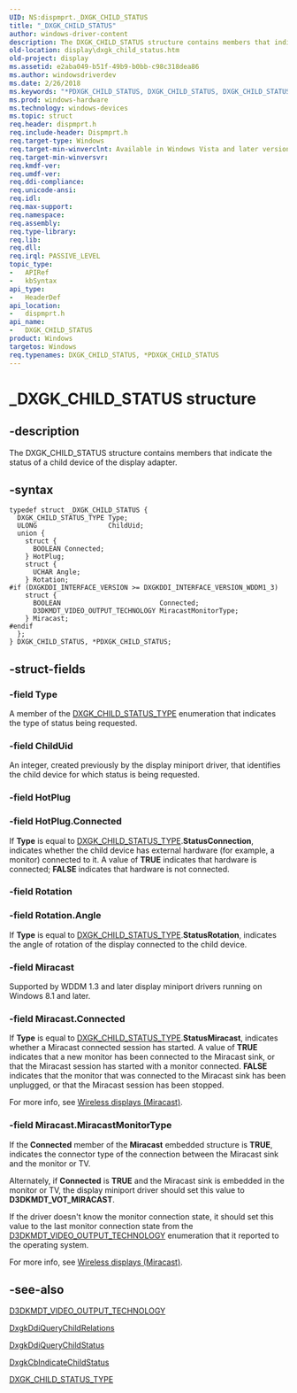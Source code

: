 ```yaml
---
UID: NS:dispmprt._DXGK_CHILD_STATUS
title: "_DXGK_CHILD_STATUS"
author: windows-driver-content
description: The DXGK_CHILD_STATUS structure contains members that indicate the status of a child device of the display adapter.
old-location: display\dxgk_child_status.htm
old-project: display
ms.assetid: e2aba049-b51f-49b9-b0bb-c98c318dea86
ms.author: windowsdriverdev
ms.date: 2/26/2018
ms.keywords: "*PDXGK_CHILD_STATUS, DXGK_CHILD_STATUS, DXGK_CHILD_STATUS structure [Display Devices], DmStructs_9a370d5a-9ca8-4c4f-a5cf-3361847d65e7.xml, PDXGK_CHILD_STATUS, PDXGK_CHILD_STATUS structure pointer [Display Devices], _DXGK_CHILD_STATUS, display.dxgk_child_status, dispmprt/DXGK_CHILD_STATUS, dispmprt/PDXGK_CHILD_STATUS"
ms.prod: windows-hardware
ms.technology: windows-devices
ms.topic: struct
req.header: dispmprt.h
req.include-header: Dispmprt.h
req.target-type: Windows
req.target-min-winverclnt: Available in Windows Vista and later versions of the Windows operating systems.
req.target-min-winversvr: 
req.kmdf-ver: 
req.umdf-ver: 
req.ddi-compliance: 
req.unicode-ansi: 
req.idl: 
req.max-support: 
req.namespace: 
req.assembly: 
req.type-library: 
req.lib: 
req.dll: 
req.irql: PASSIVE_LEVEL
topic_type:
-	APIRef
-	kbSyntax
api_type:
-	HeaderDef
api_location:
-	dispmprt.h
api_name:
-	DXGK_CHILD_STATUS
product: Windows
targetos: Windows
req.typenames: DXGK_CHILD_STATUS, *PDXGK_CHILD_STATUS
---
```


# _DXGK_CHILD_STATUS structure


## -description


The DXGK_CHILD_STATUS structure contains members that indicate the status of a child device of the display adapter.


## -syntax


````
typedef struct _DXGK_CHILD_STATUS {
  DXGK_CHILD_STATUS_TYPE Type;
  ULONG                  ChildUid;
  union {
    struct {
      BOOLEAN Connected;
    } HotPlug;
    struct {
      UCHAR Angle;
    } Rotation;
#if (DXGKDDI_INTERFACE_VERSION >= DXGKDDI_INTERFACE_VERSION_WDDM1_3)
    struct {
      BOOLEAN                         Connected;
      D3DKMDT_VIDEO_OUTPUT_TECHNOLOGY MiracastMonitorType;
    } Miracast;
#endif 
  };
} DXGK_CHILD_STATUS, *PDXGK_CHILD_STATUS;
````


## -struct-fields




### -field Type

A member of the <a href="..\dispmprt\ne-dispmprt-_dxgk_child_status_type.md">DXGK_CHILD_STATUS_TYPE</a> enumeration that indicates the type of status being requested.


### -field ChildUid

An integer, created previously by the display miniport driver, that identifies the child device for which status is being requested.


### -field HotPlug


### -field HotPlug.Connected

If <b>Type</b> is equal to <a href="..\dispmprt\ne-dispmprt-_dxgk_child_status_type.md">DXGK_CHILD_STATUS_TYPE</a>.<b>StatusConnection</b>, indicates whether the child device has external hardware (for example, a monitor) connected to it. A value of <b>TRUE</b> indicates that hardware is connected; <b>FALSE</b> indicates that hardware is not connected.


### -field Rotation


### -field Rotation.Angle

If <b>Type</b> is equal to <a href="..\dispmprt\ne-dispmprt-_dxgk_child_status_type.md">DXGK_CHILD_STATUS_TYPE</a>.<b>StatusRotation</b>,  indicates the angle of rotation of the display connected to the child device.


### -field Miracast

Supported by WDDM 1.3 and later display miniport drivers running on Windows 8.1 and later.


### -field Miracast.Connected

If <b>Type</b> is equal to <a href="..\dispmprt\ne-dispmprt-_dxgk_child_status_type.md">DXGK_CHILD_STATUS_TYPE</a>.<b>StatusMiracast</b>, indicates whether a Miracast connected session has started. A value of <b>TRUE</b> indicates that a new monitor has been connected to the Miracast sink, or that the Miracast session has started with a monitor connected. <b>FALSE</b> indicates that the monitor that was connected to the Miracast sink has been unplugged, or that the Miracast session has been stopped.

For more info, see <a href="https://msdn.microsoft.com/1645E14A-EC4A-4EB8-9AFA-6DF0466D2B1A">Wireless displays (Miracast)</a>.


### -field Miracast.MiracastMonitorType

If the <b>Connected</b> member of the <b>Miracast</b> embedded structure is <b>TRUE</b>, indicates the connector type of the connection between the Miracast sink and the monitor or TV. 

Alternately, if <b>Connected</b> is <b>TRUE</b> and the Miracast sink is embedded in the monitor or TV, the display miniport driver should set this value to <b>D3DKMDT_VOT_MIRACAST</b>.

If the driver doesn't know the monitor connection state, it should set this value to the last monitor connection state from the <a href="..\d3dkmdt\ne-d3dkmdt-_d3dkmdt_video_output_technology.md">D3DKMDT_VIDEO_OUTPUT_TECHNOLOGY</a> enumeration that it reported to the operating system.

For more info, see <a href="https://msdn.microsoft.com/1645E14A-EC4A-4EB8-9AFA-6DF0466D2B1A">Wireless displays (Miracast)</a>.


## -see-also

<a href="..\d3dkmdt\ne-d3dkmdt-_d3dkmdt_video_output_technology.md">D3DKMDT_VIDEO_OUTPUT_TECHNOLOGY</a>



<a href="..\dispmprt\nc-dispmprt-dxgkddi_query_child_relations.md">DxgkDdiQueryChildRelations</a>



<a href="..\dispmprt\nc-dispmprt-dxgkddi_query_child_status.md">DxgkDdiQueryChildStatus</a>



<a href="..\dispmprt\nc-dispmprt-dxgkcb_indicate_child_status.md">DxgkCbIndicateChildStatus</a>



<a href="..\dispmprt\ne-dispmprt-_dxgk_child_status_type.md">DXGK_CHILD_STATUS_TYPE</a>



 

 


